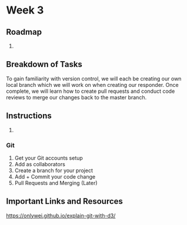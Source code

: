 Week 3
======

## Roadmap

1. 

## Breakdown of Tasks

To gain familiarity with version control, we will each be creating our own local branch which we will work on when creating our responder. Once complete, we will learn how to create pull requests and conduct code reviews to merge our changes back to the master branch.

## Instructions

1. 

### Git
1. Get your Git accounts setup
2. Add as collaborators 
3. Create a branch for your project
4. Add + Commit your code change
5. Pull Requests and Merging (Later)

## Important Links and Resources


https://onlywei.github.io/explain-git-with-d3/
